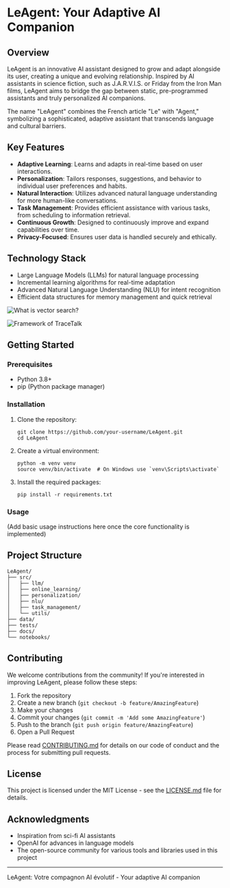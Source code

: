 # LeAgent: Your Adaptive AI Companion

## Overview

LeAgent is an innovative AI assistant designed to grow and adapt alongside its user, creating a unique and evolving relationship. Inspired by AI assistants in science fiction, such as J.A.R.V.I.S. or Friday from the Iron Man films, LeAgent aims to bridge the gap between static, pre-programmed assistants and truly personalized AI companions.

The name "LeAgent" combines the French article "Le" with "Agent," symbolizing a sophisticated, adaptive assistant that transcends language and cultural barriers.

## Key Features

- **Adaptive Learning**: Learns and adapts in real-time based on user interactions.
- **Personalization**: Tailors responses, suggestions, and behavior to individual user preferences and habits.
- **Natural Interaction**: Utilizes advanced natural language understanding for more human-like conversations.
- **Task Management**: Provides efficient assistance with various tasks, from scheduling to information retrieval.
- **Continuous Growth**: Designed to continuously improve and expand capabilities over time.
- **Privacy-Focused**: Ensures user data is handled securely and ethically.

## Technology Stack

- Large Language Models (LLMs) for natural language processing
- Incremental learning algorithms for real-time adaptation
- Advanced Natural Language Understanding (NLU) for intent recognition
- Efficient data structures for memory management and quick retrieval

![****[What is vector search?](https://www.elastic.co/cn/what-is/vector-search)****](https://user-images.githubusercontent.com/65004114/226753565-e2230d59-5750-4d77-840f-4f777441a4dc.png)

![Framework of TraceTalk](https://github.com/Appointat/Chat-with-Document-s-using-ChatGPT-API-and-Text-Embedding/assets/65004114/78a1b834-41cf-4ddc-bae3-26398ce53bb8)

## Getting Started

### Prerequisites

- Python 3.8+
- pip (Python package manager)

### Installation

1. Clone the repository:
   ```
   git clone https://github.com/your-username/LeAgent.git
   cd LeAgent
   ```

2. Create a virtual environment:
   ```
   python -m venv venv
   source venv/bin/activate  # On Windows use `venv\Scripts\activate`
   ```

3. Install the required packages:
   ```
   pip install -r requirements.txt
   ```

### Usage

(Add basic usage instructions here once the core functionality is implemented)

## Project Structure

```
LeAgent/
├── src/
│   ├── llm/
│   ├── online_learning/
│   ├── personalization/
│   ├── nlu/
│   ├── task_management/
│   └── utils/
├── data/
├── tests/
├── docs/
└── notebooks/
```

## Contributing

We welcome contributions from the community! If you're interested in improving LeAgent, please follow these steps:

1. Fork the repository
2. Create a new branch (`git checkout -b feature/AmazingFeature`)
3. Make your changes
4. Commit your changes (`git commit -m 'Add some AmazingFeature'`)
5. Push to the branch (`git push origin feature/AmazingFeature`)
6. Open a Pull Request

Please read [CONTRIBUTING.md](CONTRIBUTING.md) for details on our code of conduct and the process for submitting pull requests.

## License

This project is licensed under the MIT License - see the [LICENSE.md](LICENSE.md) file for details.

## Acknowledgments

- Inspiration from sci-fi AI assistants
- OpenAI for advances in language models
- The open-source community for various tools and libraries used in this project

---

LeAgent: Votre compagnon AI évolutif - Your adaptive AI companion